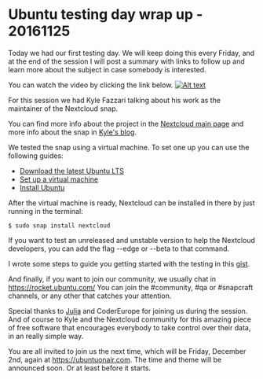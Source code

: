 # Ubuntu testing day wrap up - 20161125

Today we had our first testing day. We will keep doing this every Friday, and
at the end of the session I will post a summary with links to follow up and
learn more about the subject in case somebody is interested.

You can watch the video by clicking the link below.
[![Alt text](https://img.youtube.com/vi/bpi3DgON-pI/0.jpg)](https://www.youtube.com/watch?v=bpi3DgON-pI)

For this session we had Kyle Fazzari talking about his work as the maintainer
of the Nextcloud snap.

You can find more info about the project in the
[Nextcloud main page](http://elopio.net/blog/download-ubuntu/) and more info about the snap
in [Kyle's blog](http://elopio.net/blog/download-ubuntu/).

We tested the snap using a virtual machine. To set one up you can use the
following guides:

 * [Download the latest Ubuntu LTS](http://elopio.net/blog/download-ubuntu/)
 * [Set up a virtual machine](http://elopio.net/blog/install-ubuntu-in-vm/)
 * [Install Ubuntu](https://www.ubuntu.com/download/desktop/install-ubuntu-desktop)

After the virtual machine is ready, Nextcloud can be installed in there by just
running in the terminal:

    $ sudo snap install nextcloud

If you want to test an unreleased and unstable version to help the Nextcloud
developers, you can add the flag --edge or --beta to that command.

I wrote some steps to guide you getting started with the testing in this
[gist](https://gist.github.com/elopio/735d995920ef5fb9d24eb6931f6686c0).

And finally, if you want to join our community, we usually chat in
https://rocket.ubuntu.com/
You can join the #community, #qa or #snapcraft channels, or any other that
catches your attention.

Special thanks to [Julia](https://twitter.com/la_juyis) and CoderEurope for joining us during the session. And of course to Kyle and the Nextcloud
community for this amazing piece of free software that encourages everybody to
take control over their data, in an really simple way.

You are all invited to join us the next time, which will be Friday, December
2nd, again at https://ubuntuonair.com. The time and theme will be announced
soon. Or at least before it starts.
